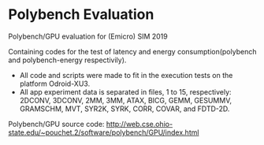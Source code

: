 # Polybench Evaluation

Polybench/GPU evaluation for (Emicro) SIM 2019

Containing codes for the test of latency and energy consumption(polybench and polybench-energy respectivily).

- All code and scripts were made to fit in the execution tests on the platform Odroid-XU3.
- All app experiment data is separated in files, 1 to 15, respectively: 2DCONV, 3DCONV, 2MM, 3MM, ATAX, BICG, GEMM, GESUMMV, GRAMSCHM, MVT, SYR2K, SYRK, CORR, COVAR, and FDTD-2D.

Polybench/GPU source code:
http://web.cse.ohio-state.edu/~pouchet.2/software/polybench/GPU/index.html
